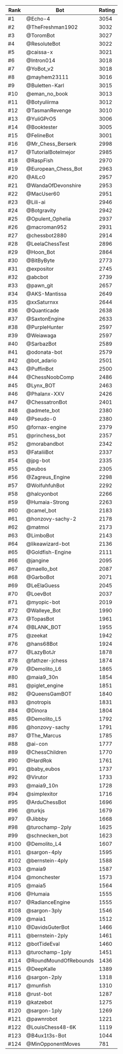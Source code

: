 Rank|Bot|Rating
---|---|---
#1|@Echo-4|3054
#2|@TheFreshman1902|3032
#3|@ToromBot|3027
#4|@ResoluteBot|3022
#5|@caissa-x|3021
#6|@Intron014|3018
#7|@YoBot_v2|3018
#8|@mayhem23111|3016
#9|@Buletten-Karl|3015
#10|@eman_no_book|3013
#11|@Botyuliirma|3012
#12|@TasmanRevenge|3010
#13|@YuliGPrO5|3006
#14|@Booktester|3005
#15|@FelineBot|3001
#16|@Mr_Chess_Berserk|2998
#17|@TutorialBotelmejor|2985
#18|@RaspFish|2970
#19|@European_Chess_Bot|2963
#20|@AILc0|2957
#21|@WandaOfDevonshire|2953
#22|@MacUser60|2951
#23|@Lili-ai|2946
#24|@Botgravity|2942
#25|@Opulent_Ophelia|2937
#26|@macroman952|2931
#27|@chessbot2880|2914
#28|@LeelaChessTest|2896
#29|@Hoon_Bot|2864
#30|@BitByByte|2773
#31|@expositor|2745
#32|@abcbot|2739
#33|@pawn_git|2657
#34|@AKS-Mantissa|2649
#35|@xxSaturnxx|2644
#36|@Quanticade|2638
#37|@SaxtonEngine|2633
#38|@PurpleHunter|2597
#39|@Weiawaga|2597
#40|@SarbazBot|2589
#41|@odonata-bot|2579
#42|@bot_adario|2501
#43|@PuffinBot|2500
#44|@ChessNoobComp|2486
#45|@Lynx_BOT|2463
#46|@Phalanx-XXV|2426
#47|@ChessatronBot|2401
#48|@admete_bot|2380
#49|@Pseudo-0|2380
#50|@fornax-engine|2379
#51|@princhess_bot|2357
#52|@morabandbot|2342
#53|@FataliiBot|2337
#54|@jpg-bot|2335
#55|@eubos|2305
#56|@Zagreus_Engine|2298
#57|@WolfuhfuhBot|2292
#58|@halcyonbot|2266
#59|@Humaia-Strong|2263
#60|@camel_bot|2183
#61|@honzovy-sachy-2|2178
#62|@matmoi|2173
#63|@LimboBot|2143
#64|@likeawizard-bot|2136
#65|@Goldfish-Engine|2111
#66|@jangine|2095
#67|@maello_bot|2087
#68|@GarboBot|2071
#69|@LeElaGuess|2045
#70|@LoevBot|2037
#71|@myopic-bot|2019
#72|@Walleye_Bot|1990
#73|@TopasBot|1961
#74|@BLANK_BOT|1955
#75|@zeekat|1942
#76|@hans68Bot|1924
#77|@LazyBotJr|1878
#78|@fathzer-jchess|1874
#79|@Demolito_L6|1865
#80|@maia9_30n|1854
#81|@piglet_engine|1851
#82|@QueensGamBOT|1840
#83|@notropis|1831
#84|@Dinora|1804
#85|@Demolito_L5|1792
#86|@honzovy-sachy|1791
#87|@The_Marcus|1785
#88|@ai-con|1777
#89|@ChessChildren|1770
#90|@HardRok|1761
#91|@baby_eubos|1737
#92|@Virutor|1733
#93|@maia9_10n|1728
#94|@simplexitor|1716
#95|@ArduChessBot|1696
#96|@turkjs|1679
#97|@Jibbby|1668
#98|@turochamp-2ply|1625
#99|@schnecken_bot|1623
#100|@Demolito_L4|1607
#101|@sargon-4ply|1595
#102|@bernstein-4ply|1588
#103|@maia9|1587
#104|@monchester|1573
#105|@maia5|1564
#106|@Humaia|1555
#107|@RadianceEngine|1555
#108|@sargon-3ply|1546
#109|@maia1|1512
#110|@DavidsGuterBot|1466
#111|@bernstein-2ply|1461
#112|@botTideEval|1460
#113|@turochamp-1ply|1451
#114|@RoundMoundOfRebounds|1436
#115|@DeepKalle|1389
#116|@sargon-2ply|1318
#117|@munfish|1310
#118|@rust-bot|1287
#119|@katzebot|1275
#120|@sargon-1ply|1269
#121|@pawnrobot|1221
#122|@LouisChess48-6K|1119
#123|@B4ux1t3s-Bot|1044
#124|@MinOpponentMoves|781
